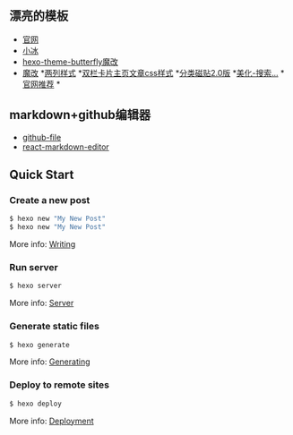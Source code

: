 
## 漂亮的模板
* [官网](https://butterfly.js.org/posts/dc584b87/#Post-Front-matter "官网")
* [小冰](https://zfe.space/)
* [hexo-theme-butterfly魔改](https://yangchaoyi.vip/)
* [魔改](https://yangchaoyi.vip/)
*[两列样式](https://github.com/6616/Butterfly-double-row-display)
*[双栏卡片主页文章css样式](https://zfe.space/post/52914.html)
*[分类磁贴2.0版](https://zfe.space/post/43636.html)
*[美化-搜索...](http://soultop.top/2020/04/19/Butterfly-%E4%B8%BB%E9%A2%98%E7%BE%8E%E5%8C%96/)
*[官网推荐](https://butterfly.js.org/posts/7670b080/)
*[]()

## markdown+github编辑器
* [github-file](https://www.npmjs.com/package/github-file)
* [react-markdown-editor](https://harrychen0506.github.io/react-markdown-editor-lite/)


## Quick Start

### Create a new post

``` bash
$ hexo new "My New Post"
$ hexo new "My New Post"
```

More info: [Writing](https://hexo.io/docs/writing.html)

### Run server

``` bash
$ hexo server
```

More info: [Server](https://hexo.io/docs/server.html)

### Generate static files

``` bash
$ hexo generate
```

More info: [Generating](https://hexo.io/docs/generating.html)

### Deploy to remote sites

``` bash
$ hexo deploy
```

More info: [Deployment](https://hexo.io/docs/one-command-deployment.html)

